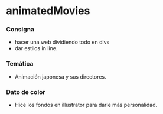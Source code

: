 # animatedMovies
### Consigna
* hacer una web dividiendo todo en divs
* dar estilos in line. 

### Temática
* Animación japonesa y sus directores. 

### Dato de color
* Hice los fondos en illustrator para darle más personalidad. 
